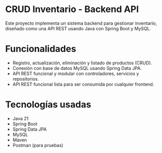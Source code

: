 # CRUD Inventario - Backend API

Este proyecto implementa un sistema backend para gestionar inventario, diseñado como una API REST usando Java con Spring Boot y MySQL.

# Funcionalidades

  - Registro, actualización, eliminación y listado de productos (CRUD).
  - Conexión con base de datos MySQL usando Spring Data JPA.
  - API REST funcional y modular con controladores, servicios y repositorios.
  - API REST funcional lista para ser consumida por cualquier frontend.

# Tecnologías usadas

  -  Java 21
  -  Spring Boot
  -  Spring Data JPA
  -  MySQL
  -  Maven
  -  Postman (para pruebas)


